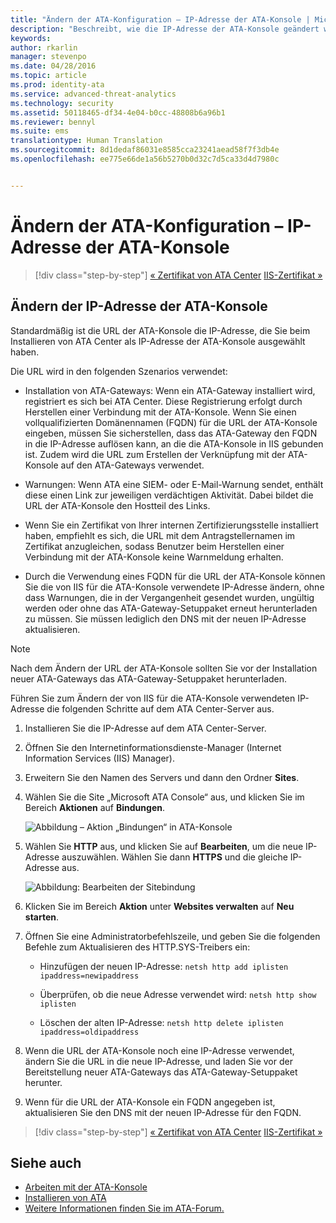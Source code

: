 ```yaml
---
title: "Ändern der ATA-Konfiguration – IP-Adresse der ATA-Konsole | Microsoft Advanced Threat Analytics"
description: "Beschreibt, wie die IP-Adresse der ATA-Konsole geändert wird, über die eine Verknüpfung mit der ATA-Konsole auf den ATA-Gateways erstellt wird."
keywords: 
author: rkarlin
manager: stevenpo
ms.date: 04/28/2016
ms.topic: article
ms.prod: identity-ata
ms.service: advanced-threat-analytics
ms.technology: security
ms.assetid: 50118465-df34-4e04-b0cc-48808b6a96b1
ms.reviewer: bennyl
ms.suite: ems
translationtype: Human Translation
ms.sourcegitcommit: 8d1dedaf86031e8585cca23241aead58f7f3db4e
ms.openlocfilehash: ee775e66de1a56b5270b0d32c7d5ca33d4d7980c


---
```


# Ändern der ATA-Konfiguration – IP-Adresse der ATA-Konsole

>[!div class="step-by-step"]
[« Zertifikat von ATA Center](modifying-ata-config-centercert.md)
[IIS-Zertifikat »](modifying-ata-config-iiscert.md)

## Ändern der IP-Adresse der ATA-Konsole
Standardmäßig ist die URL der ATA-Konsole die IP-Adresse, die Sie beim Installieren von ATA Center als IP-Adresse der ATA-Konsole ausgewählt haben.

Die URL wird in den folgenden Szenarios verwendet:

-   Installation von ATA-Gateways: Wenn ein ATA-Gateway installiert wird, registriert es sich bei ATA Center. Diese Registrierung erfolgt durch Herstellen einer Verbindung mit der ATA-Konsole. Wenn Sie einen vollqualifizierten Domänennamen (FQDN) für die URL der ATA-Konsole eingeben, müssen Sie sicherstellen, dass das ATA-Gateway den FQDN in die IP-Adresse auflösen kann, an die die ATA-Konsole in IIS gebunden ist. Zudem wird die URL zum Erstellen der Verknüpfung mit der ATA-Konsole auf den ATA-Gateways verwendet.

-   Warnungen: Wenn ATA eine SIEM- oder E-Mail-Warnung sendet, enthält diese einen Link zur jeweiligen verdächtigen Aktivität. Dabei bildet die URL der ATA-Konsole den Hostteil des Links.

-   Wenn Sie ein Zertifikat von Ihrer internen Zertifizierungsstelle installiert haben, empfiehlt es sich, die URL mit dem Antragstellernamen im Zertifikat anzugleichen, sodass Benutzer beim Herstellen einer Verbindung mit der ATA-Konsole keine Warnmeldung erhalten.

-   Durch die Verwendung eines FQDN für die URL der ATA-Konsole können Sie die von IIS für die ATA-Konsole verwendete IP-Adresse ändern, ohne dass Warnungen, die in der Vergangenheit gesendet wurden, ungültig werden oder ohne das ATA-Gateway-Setuppaket erneut herunterladen zu müssen. Sie müssen lediglich den DNS mit der neuen IP-Adresse aktualisieren.

> [!NOTE]
> Nach dem Ändern der URL der ATA-Konsole sollten Sie vor der Installation neuer ATA-Gateways das ATA-Gateway-Setuppaket herunterladen.

Führen Sie zum Ändern der von IIS für die ATA-Konsole verwendeten IP-Adresse die folgenden Schritte auf dem ATA Center-Server aus.

1.  Installieren Sie die IP-Adresse auf dem ATA Center-Server.

2.  Öffnen Sie den Internetinformationsdienste-Manager (Internet Information Services (IIS) Manager).

3.  Erweitern Sie den Namen des Servers und dann den Ordner **Sites**.

4.  Wählen Sie die Site „Microsoft ATA Console“ aus, und klicken Sie im Bereich **Aktionen** auf **Bindungen**.

    ![Abbildung – Aktion „Bindungen“ in ATA-Konsole](media/ATA-console-change-IP-bindings.jpg)

5.  Wählen Sie **HTTP** aus, und klicken Sie auf **Bearbeiten**, um die neue IP-Adresse auszuwählen. Wählen Sie dann **HTTPS** und die gleiche IP-Adresse aus.

    ![Abbildung: Bearbeiten der Sitebindung](media/ATA-change-console-IP.jpg)

6.  Klicken Sie im Bereich **Aktion** unter **Websites verwalten** auf **Neu starten**.

7.  Öffnen Sie eine Administratorbefehlszeile, und geben Sie die folgenden Befehle zum Aktualisieren des HTTP.SYS-Treibers ein:

    -   Hinzufügen der neuen IP-Adresse:  `netsh http add iplisten ipaddress=newipaddress`

    -   Überprüfen, ob die neue Adresse verwendet wird:  `netsh http show iplisten`

    -   Löschen der alten IP-Adresse:  `netsh http delete iplisten ipaddress=oldipaddress`

8.  Wenn die URL der ATA-Konsole noch eine IP-Adresse verwendet, ändern Sie die URL in die neue IP-Adresse, und laden Sie vor der Bereitstellung neuer ATA-Gateways das ATA-Gateway-Setuppaket herunter.

9. Wenn für die URL der ATA-Konsole ein FQDN angegeben ist, aktualisieren Sie den DNS mit der neuen IP-Adresse für den FQDN.

>[!div class="step-by-step"]
[« Zertifikat von ATA Center](modifying-ata-config-centercert.md)
[IIS-Zertifikat »](modifying-ata-config-iiscert.md)


## Siehe auch
- [Arbeiten mit der ATA-Konsole](working-with-ata-console.md)
- [Installieren von ATA](install-ata.md)
- [Weitere Informationen finden Sie im ATA-Forum.](https://social.technet.microsoft.com/Forums/security/home?forum=mata)



<!--HONumber=Jun16_HO4-->


